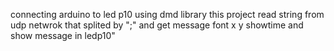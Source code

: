 connecting arduino to led p10 using dmd library this project read string from udp netwrok  that splited by ";" and get message font x y showtime and show message in ledp10"
